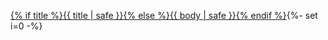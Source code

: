 <a rel="noopener" target="_blank" class="verbose-url" href="{{ body | safe }}">{% if title %}{{ title | safe }}{% else %}{{ body | safe }}{% endif %}</a>{%- set i=0 -%}
